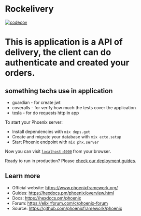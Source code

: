 # Rockelivery

[![codecov](https://codecov.io/gh/mateusrc-dev/rockelivery/branch/main/graph/badge.svg?token=VYND0IVJ4Z)](https://codecov.io/gh/mateusrc-dev/rockelivery)

# This is application is a API of delivery, the client can do authenticate and created your orders.

## something techs use in application

- guardian - for create jwt
- coveralls - for verify how much the tests cover the application
- tesla - for do requests http in app

To start your Phoenix server:

- Install dependencies with `mix deps.get`
- Create and migrate your database with `mix ecto.setup`
- Start Phoenix endpoint with `mix phx.server`

Now you can visit [`localhost:4000`](http://localhost:4000) from your browser.

Ready to run in production? Please [check our deployment guides](https://hexdocs.pm/phoenix/deployment.html).

## Learn more

- Official website: https://www.phoenixframework.org/
- Guides: https://hexdocs.pm/phoenix/overview.html
- Docs: https://hexdocs.pm/phoenix
- Forum: https://elixirforum.com/c/phoenix-forum
- Source: https://github.com/phoenixframework/phoenix

